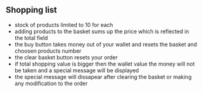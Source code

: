 ## Shopping list

- stock of products limited to 10 for each
- adding products to the basket sums up the price which is reflected in the total field
- the buy button takes money out of your wallet and resets the basket and choosen products number
- the clear basket button resets your order
- if total shopping value is bigger then the wallet value the money will not be taken and a special message will be displayed
- the special message will dissapear after clearing the basket or making any modification to the order
